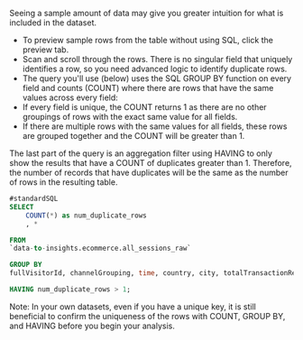 Seeing a sample amount of data may give you greater intuition for what is included in the dataset.

- To preview sample rows from the table without using SQL, click the preview tab.
- Scan and scroll through the rows. There is no singular field that uniquely identifies a row, so you need advanced logic to identify duplicate rows.
- The query you'll use (below) uses the SQL GROUP BY function on every field and counts (COUNT) where there are rows that have the same values across every field:
- If every field is unique, the COUNT returns 1 as there are no other groupings of rows with the exact same value for all fields.
- If there are multiple rows with the same values for all fields, these rows are grouped together and the COUNT will be greater than 1.

The last part of the query is an aggregation filter using HAVING to only show the results that have a COUNT of duplicates greater than 1. Therefore, the number of records that have duplicates will be the same as the number of rows in the resulting table.

>>>

```SQL
#standardSQL
SELECT 
    COUNT(*) as num_duplicate_rows
    , * 

FROM
`data-to-insights.ecommerce.all_sessions_raw`

GROUP BY
fullVisitorId, channelGrouping, time, country, city, totalTransactionRevenue, transactions, timeOnSite, pageviews, sessionQualityDim, date, visitId, type, productRefundAmount, productQuantity, productPrice, productRevenue, productSKU, v2ProductName, v2ProductCategory, productVariant, currencyCode, itemQuantity, itemRevenue, transactionRevenue, transactionId, pageTitle, searchKeyword, pagePathLevel1, eCommerceAction_type, eCommerceAction_step, eCommerceAction_option

HAVING num_duplicate_rows > 1;
```

Note: In your own datasets, even if you have a unique key, it is still beneficial to confirm the uniqueness of the rows with COUNT, GROUP BY, and HAVING before you begin your analysis.